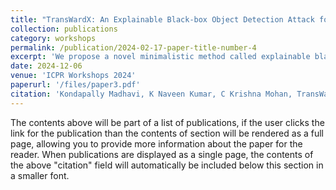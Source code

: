 ```yaml
---
title: "TransWardX: An Explainable Black-box Object Detection Attack for Autonomous Driving in Transitional Weather Conditions"
collection: publications
category: workshops
permalink: /publication/2024-02-17-paper-title-number-4
excerpt: 'We propose a novel minimalistic method called explainable black-box adversarial detection attack in transitional weather conditions for autonomous driving (TransWardX)'
date: 2024-12-06
venue: 'ICPR Workshops 2024'
paperurl: '/files/paper3.pdf'
citation: 'Kondapally Madhavi, K Naveen Kumar, C Krishna Mohan, TransWardX: An Explainable Black-box Object Detection Attack for Autonomous Driving in Transitional Weather Conditions, International Conference on Pattern Recognition Workshops, ICPRW proceedings, India, 2024'
---
```


The contents above will be part of a list of publications, if the user clicks the link for the publication than the contents of section will be rendered as a full page, allowing you to provide more information about the paper for the reader. When publications are displayed as a single page, the contents of the above "citation" field will automatically be included below this section in a smaller font.

